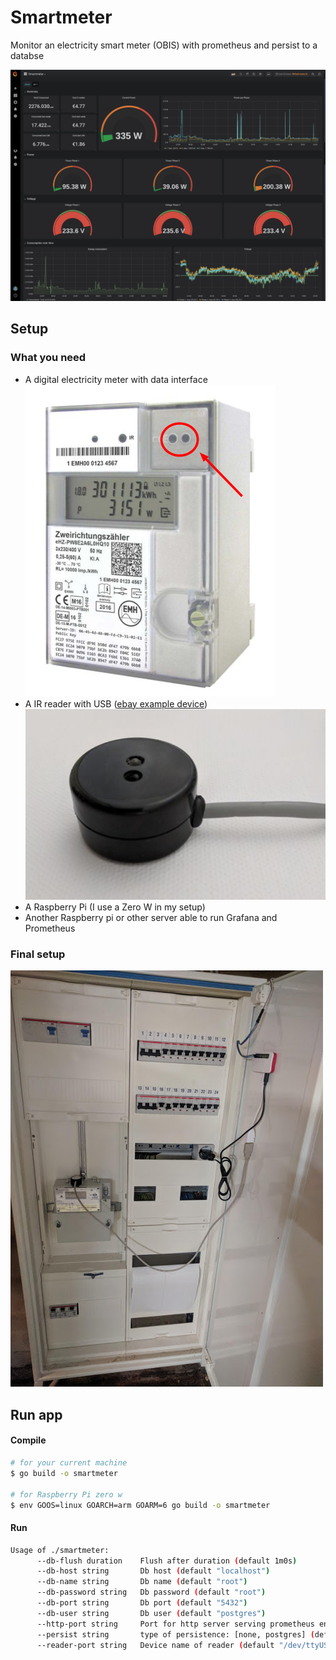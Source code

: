 # Smartmeter
Monitor an electricity smart meter (OBIS) with prometheus and persist to a databse

![Image of Grafana Dashboard](media/dashboard.png)

## Setup
### What you need
- A digital electricity meter with data interface
![](media/smartmeter.jpg)
- A IR reader with USB ([ebay example device](https://www.ebay.de/itm/USB-IR-Infrarot-Lese-Schreibkopf-fuer-Stromzaehler-Smart-Meter-/273204540009))
![](media/reader.jpg)
- A Raspberry Pi (I use a Zero W in my setup)
- Another Raspberry pi or other server able to run Grafana and Prometheus

### Final setup
![](media/schaltkasten.jpg)

## Run app

#### Compile

```bash
# for your current machine
$ go build -o smartmeter

# for Raspberry Pi zero w 
$ env GOOS=linux GOARCH=arm GOARM=6 go build -o smartmeter
``` 

#### Run

```bash
Usage of ./smartmeter:
      --db-flush duration    Flush after duration (default 1m0s)
      --db-host string       Db host (default "localhost")
      --db-name string       Db name (default "root")
      --db-password string   Db password (default "root")
      --db-port string       Db port (default "5432")
      --db-user string       Db user (default "postgres")
      --http-port string     Port for http server serving prometheus endpoint (default "8080")
      --persist string       type of persistence: [none, postgres] (default "none")
      --reader-port string   Device name of reader (default "/dev/ttyUSB0")
```